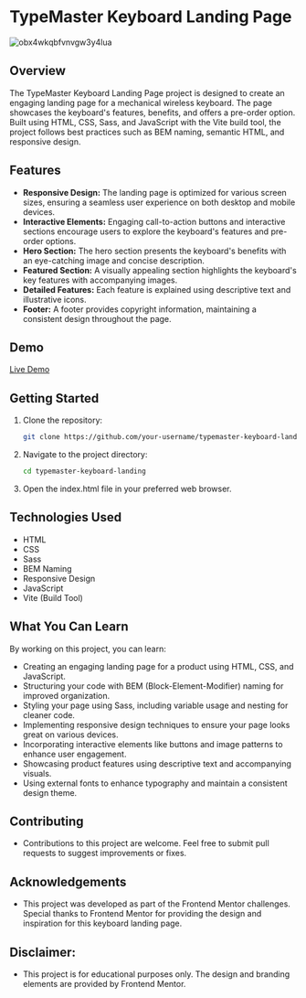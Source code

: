 # TypeMaster Keyboard Landing Page

![obx4wkqbfvnvgw3y4lua](https://github.com/francismcpc/typemaster-keyboard-landing-page/assets/119109562/885e63cd-6ee0-47a6-9af4-bc96c8b3e331)

## Overview

The TypeMaster Keyboard Landing Page project is designed to create an engaging landing page for a mechanical wireless keyboard. The page showcases the keyboard's features, benefits, and offers a pre-order option. Built using HTML, CSS, Sass, and JavaScript with the Vite build tool, the project follows best practices such as BEM naming, semantic HTML, and responsive design.

## Features

- **Responsive Design:** The landing page is optimized for various screen sizes, ensuring a seamless user experience on both desktop and mobile devices.
- **Interactive Elements:** Engaging call-to-action buttons and interactive sections encourage users to explore the keyboard's features and pre-order options.
- **Hero Section:** The hero section presents the keyboard's benefits with an eye-catching image and concise description.
- **Featured Section:** A visually appealing section highlights the keyboard's key features with accompanying images.
- **Detailed Features:** Each feature is explained using descriptive text and illustrative icons.
- **Footer:** A footer provides copyright information, maintaining a consistent design throughout the page.

## Demo

[Live Demo](https://typemaster-keybard-landing-page.vercel.app/)

## Getting Started

1. Clone the repository:

   ```bash
   git clone https://github.com/your-username/typemaster-keyboard-landing.git

2. Navigate to the project directory:

   ```bash
   cd typemaster-keyboard-landing

3. Open the index.html file in your preferred web browser.

## Technologies Used
- HTML
- CSS
- Sass
- BEM Naming
- Responsive Design
- JavaScript
- Vite (Build Tool)

## What You Can Learn
By working on this project, you can learn:

- Creating an engaging landing page for a product using HTML, CSS, and JavaScript.
- Structuring your code with BEM (Block-Element-Modifier) naming for improved organization.
- Styling your page using Sass, including variable usage and nesting for cleaner code.
- Implementing responsive design techniques to ensure your page looks great on various devices.
- Incorporating interactive elements like buttons and image patterns to enhance user engagement.
- Showcasing product features using descriptive text and accompanying visuals.
- Using external fonts to enhance typography and maintain a consistent design theme.

## Contributing
- Contributions to this project are welcome. Feel free to submit pull requests to suggest improvements or fixes.

## Acknowledgements
- This project was developed as part of the Frontend Mentor challenges. Special thanks to Frontend Mentor for providing the design and inspiration for this keyboard landing page.

## Disclaimer: 
- This project is for educational purposes only. The design and branding elements are provided by Frontend Mentor.
